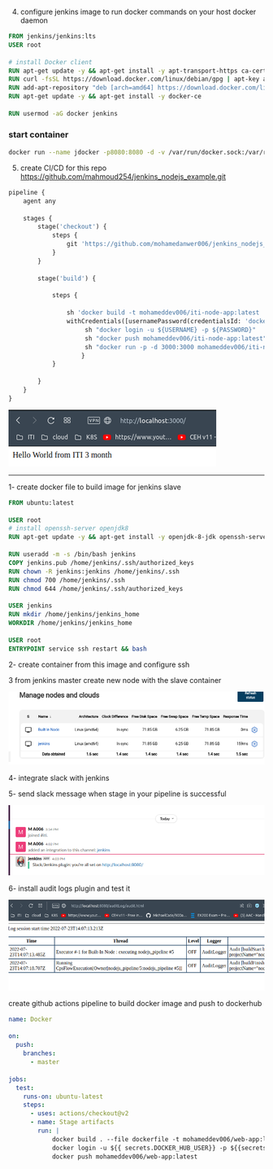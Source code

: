 4. configure jenkins image to run docker commands on your host docker daemon

```Dockerfile
FROM jenkins/jenkins:lts
USER root

# install Docker client
RUN apt-get update -y && apt-get install -y apt-transport-https ca-certificates curl software-properties-common gnupg2
RUN curl -fsSL https://download.docker.com/linux/debian/gpg | apt-key add -
RUN add-apt-repository "deb [arch=amd64] https://download.docker.com/linux/debian $(lsb_release -cs) stable"
RUN apt-get update -y && apt-get install -y docker-ce

RUN usermod -aG docker jenkins

```
### start container
```bash
docker run --name jdocker -p8080:8080 -d -v /var/run/docker.sock:/var/run/docker.sock jdocker
```
5. create CI/CD for this repo https://github.com/mahmoud254/jenkins_nodejs_example.git

```Dockerfile
pipeline {
    agent any

    stages {
        stage('checkout') {
            steps {
                git 'https://github.com/mohamedanwer006/jenkins_nodejs_example.git'
            }
        }
        
        stage('build') {
            
            steps {
                
                sh 'docker build -t mohameddev006/iti-node-app:latest .'
                withCredentials([usernamePassword(credentialsId: 'docker', usernameVariable: 'USERNAME', passwordVariable: 'PASSWORD')]) {
                     sh "docker login -u ${USERNAME} -p ${PASSWORD}"
                     sh "docker push mohameddev006/iti-node-app:latest"
                     sh "docker run -p -d 3000:3000 mohameddev006/iti-node-app:latest"
                    }
            }
            
        }
    }
}

```
![alt](1.png)

----

1- create docker file to build image for jenkins slave

```dockerfile
FROM ubuntu:latest

USER root
# install openssh-server openjdk8
RUN apt-get update -y && apt-get install -y openjdk-8-jdk openssh-server

RUN useradd -m -s /bin/bash jenkins
COPY jenkins.pub /home/jenkins/.ssh/authorized_keys
RUN chown -R jenkins:jenkins /home/jenkins/.ssh
RUN chmod 700 /home/jenkins/.ssh
RUN chmod 644 /home/jenkins/.ssh/authorized_keys

USER jenkins
RUN mkdir /home/jenkins/jenkins_home
WORKDIR /home/jenkins/jenkins_home

USER root
ENTRYPOINT service ssh restart && bash

```
2- create container from this image and configure ssh 

3 from jenkins master create new node with the slave container

![daemon](./2.png)

4- integrate slack with jenkins

5- send slack message when stage in your pipeline is successful

![alt](3.png)

6- install audit logs plugin and test it

![alt](./4.png)

create github actions pipeline to build docker image and push to dockerhub

```yaml
name: Docker

on:
  push:
    branches:
      - master

jobs:
  test:
    runs-on: ubuntu-latest
    steps:
      - uses: actions/checkout@v2
      - name: Stage artifacts
        run: |
            docker build . --file dockerfile -t mohameddev006/web-app:latest
            docker login -u ${{ secrets.DOCKER_HUB_USER}} -p ${{secrets.DOCKER_HUB_PASS}}
            docker push mohameddev006/web-app:latest

```